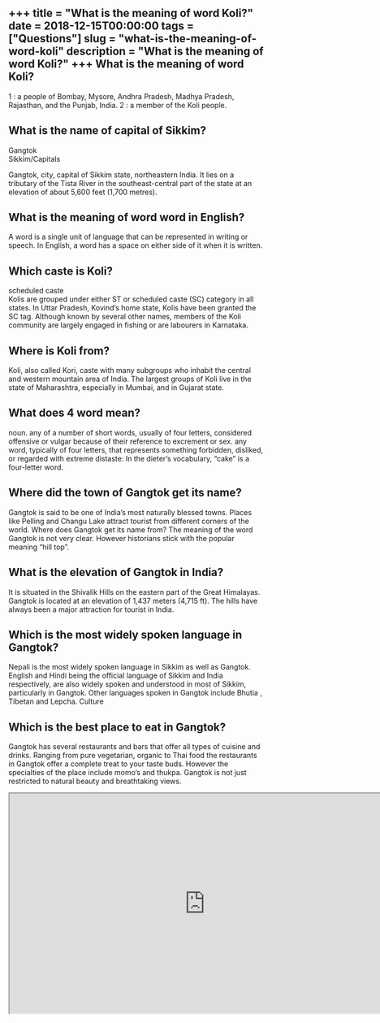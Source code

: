 +++
title = "What is the meaning of word Koli?"
date = 2018-12-15T00:00:00
tags = ["Questions"]
slug = "what-is-the-meaning-of-word-koli"
description = "What is the meaning of word Koli?"
+++
What is the meaning of word Koli?
---------------------------------

1 : a people of Bombay, Mysore, Andhra Pradesh, Madhya Pradesh, Rajasthan, and the Punjab, India. 2 : a member of the Koli people.

What is the name of capital of Sikkim?
--------------------------------------

Gangtok  
Sikkim/Capitals

Gangtok, city, capital of Sikkim state, northeastern India. It lies on a tributary of the Tista River in the southeast-central part of the state at an elevation of about 5,600 feet (1,700 metres).

What is the meaning of word word in English?
--------------------------------------------

A word is a single unit of language that can be represented in writing or speech. In English, a word has a space on either side of it when it is written.

Which caste is Koli?
--------------------

scheduled caste  
Kolis are grouped under either ST or scheduled caste (SC) category in all states. In Uttar Pradesh, Kovind’s home state, Kolis have been granted the SC tag. Although known by several other names, members of the Koli community are largely engaged in fishing or are labourers in Karnataka.

Where is Koli from?
-------------------

Koli, also called Kori, caste with many subgroups who inhabit the central and western mountain area of India. The largest groups of Koli live in the state of Maharashtra, especially in Mumbai, and in Gujarat state.

What does 4 word mean?
----------------------

noun. any of a number of short words, usually of four letters, considered offensive or vulgar because of their reference to excrement or sex. any word, typically of four letters, that represents something forbidden, disliked, or regarded with extreme distaste: In the dieter’s vocabulary, “cake” is a four-letter word.

Where did the town of Gangtok get its name?
-------------------------------------------

Gangtok is said to be one of India’s most naturally blessed towns. Places like Pelling and Changu Lake attract tourist from different corners of the world. Where does Gangtok get its name from? The meaning of the word Gangtok is not very clear. However historians stick with the popular meaning “hill top”.

What is the elevation of Gangtok in India?
------------------------------------------

It is situated in the Shivalik Hills on the eastern part of the Great Himalayas. Gangtok is located at an elevation of 1,437 meters (4,715 ft). The hills have always been a major attraction for tourist in India.

Which is the most widely spoken language in Gangtok?
----------------------------------------------------

Nepali is the most widely spoken language in Sikkim as well as Gangtok. English and Hindi being the official language of Sikkim and India respectively, are also widely spoken and understood in most of Sikkim, particularly in Gangtok. Other languages spoken in Gangtok include Bhutia , Tibetan and Lepcha. Culture

Which is the best place to eat in Gangtok?
------------------------------------------

Gangtok has several restaurants and bars that offer all types of cuisine and drinks. Ranging from pure vegetarian, organic to Thai food the restaurants in Gangtok offer a complete treat to your taste buds. However the specialties of the place include momo’s and thukpa. Gangtok is not just restricted to natural beauty and breathtaking views.

<iframe allow="accelerometer; autoplay; clipboard-write; encrypted-media; gyroscope; picture-in-picture" allowfullscreen="" class="__youtube_prefs__  epyt-is-override  no-lazyload" data-no-lazy="1" data-origheight="433" data-origwidth="770" data-skipgform_ajax_framebjll="" height="433" id="_ytid_75765" loading="lazy" src="https://www.youtube.com/embed/l1AebS7nJgM?enablejsapi=1&autoplay=0&cc_load_policy=0&cc_lang_pref=&iv_load_policy=1&loop=0&modestbranding=0&rel=1&fs=1&playsinline=0&autohide=2&theme=dark&color=red&controls=1&" title="YouTube player" width="770"></iframe>